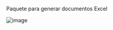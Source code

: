 Paquete para generar documentos Excel

![image](https://user-images.githubusercontent.com/76067475/202933652-46ce6085-3afa-4500-a4d9-680ab68fccd7.png)
